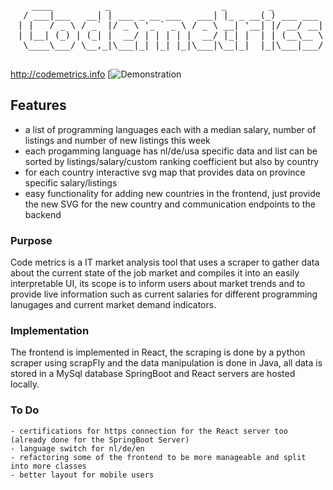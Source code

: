 <div align="center">
<pre>
    ____          _                     _        _          
  / ___|___   __| | ___ _ __ ___   ___| |_ _ __(_) ___ ___ 
 | |   / _ \ / _` |/ _ \ '_ ` _ \ / _ \ __| '__| |/ __/ __|
 | |__| (_) | (_| |  __/ | | | | |  __/ |_| |  | | (__\__ \
  \____\___/ \__,_|\___|_| |_| |_|\___|\__|_|  |_|\___|___/
                                                                                                        </pre>
</div>

[//]: # (https://patorjk.com/software/taag/#p=display&f=Ivrit&t=Commi%20tScheduler)
http://codemetrics.info
[![Demonstration]([https://youtu.be/xHC3F7EWPaA](https://youtu.be/mosv04ryBvM))
## Features
- a list of programming languages each with a median salary, number of listings and number of new listings this week
- each progamming language has nl/de/usa specific data and list can be sorted by listings/salary/custom ranking coefficient but also by country
- for each country interactive svg map that provides data on province specific salary/listings
- easy functionality for adding new countries in the frontend, just provide the new SVG for the new country and communication endpoints to the backend

### Purpose
Code metrics is a IT market analysis tool that uses a scraper to gather data about the current state of the job market and
compiles it into an easily interpretable UI, its scope is to inform users about market trends and to provide live information such as current salaries for different programming lanugages and current market demand indicators.
### Implementation
The frontend is implemented in React, the scraping is done by a python scraper using scrapFly and the data manipulation is done in Java, all data is stored in a MySql database SpringBoot and React servers are hosted locally.
### To Do 
    - certifications for https connection for the React server too (already done for the SpringBoot Server)
    - language switch for nl/de/en
    - refactoring some of the frontend to be more manageable and split into more classes
    - better layout for mobile users
